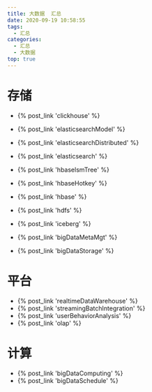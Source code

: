 ```yaml
---
title: 大数据  汇总
date: 2020-09-19 10:58:55
tags:
  - 汇总
categories:
  - 汇总  
  - 大数据
top: true    
---
```


<p></p>
<!-- more -->

# 存储
+ {% post_link 'clickhouse' %}

+ {% post_link 'elasticsearchModel' %}
+ {% post_link 'elasticsearchDistributed' %}
+ {% post_link 'elasticsearch' %}

+ {% post_link 'hbaselsmTree' %}
+ {% post_link 'hbaseHotkey' %}
+ {% post_link 'hbase' %}

+ {% post_link 'hdfs' %}

+ {% post_link 'iceberg' %}

+ {% post_link 'bigDataMetaMgt' %}

+ {% post_link 'bigDataStorage' %}



# 平台
+ {% post_link 'realtimeDataWarehouse' %}
+ {% post_link 'streamingBatchIntegration' %}
+ {% post_link 'userBehaviorAnalysis' %}
+ {% post_link 'olap' %}



# 计算
+ {% post_link 'bigDataComputing' %}
+ {% post_link 'bigDataSchedule' %}































